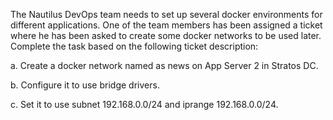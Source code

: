 The Nautilus DevOps team needs to set up several docker environments for different applications. One of the team members has been assigned a ticket where he has been asked to create some docker networks to be used later. Complete the task based on the following ticket description:


a. Create a docker network named as news on App Server 2 in Stratos DC.


b. Configure it to use bridge drivers.


c. Set it to use subnet 192.168.0.0/24 and iprange 192.168.0.0/24.

